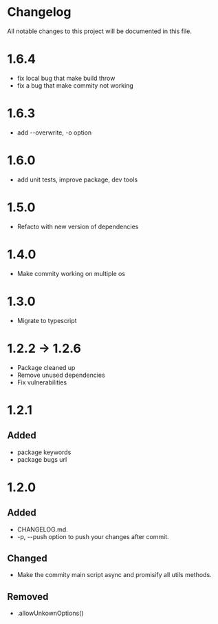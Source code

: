 # Changelog

All notable changes to this project will be documented in this file.

# 1.6.4

+ fix local bug that make build throw
+ fix a bug that make commity not working

# 1.6.3

+ add --overwrite, -o option

# 1.6.0

+ add unit tests, improve package, dev tools

# 1.5.0

+ Refacto with new version of dependencies

# 1.4.0

+ Make commity working on multiple os

# 1.3.0

+ Migrate to typescript

# 1.2.2 -> 1.2.6

+ Package cleaned up
+ Remove unused dependencies
+ Fix vulnerabilities

# 1.2.1

## Added
+ package keywords
+ package bugs url

# 1.2.0

## Added
+ CHANGELOG.md.
+ -p, --push option to push your changes after commit.

## Changed
+ Make the commity main script async and promisify all utils methods.

## Removed
+ .allowUnkownOptions()
